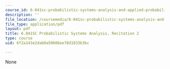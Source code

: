 ```yaml
---
course_id: 6-041sc-probabilistic-systems-analysis-and-applied-probability-fall-2013
description: ''
file_location: /coursemedia/6-041sc-probabilistic-systems-analysis-and-applied-probability-fall-2013/6f2a143e2dab0a50606ee78d1833b3bc_MIT6_041SCF13_rec02.pdf
file_type: application/pdf
layout: pdf
title: 6.041SC Probabilistic Systems Analysis, Recitation 2
type: course
uid: 6f2a143e2dab0a50606ee78d1833b3bc

---
```

None